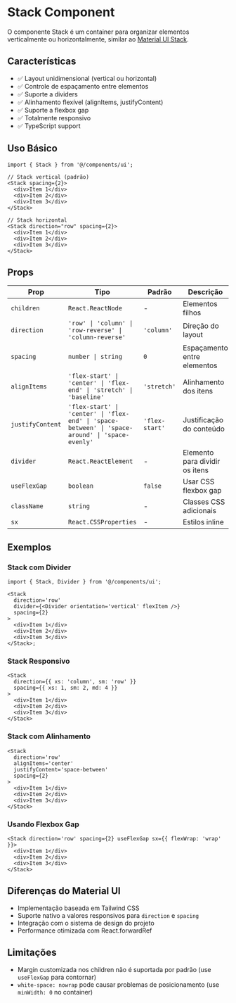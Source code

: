 # Stack Component

O componente Stack é um container para organizar elementos verticalmente ou horizontalmente, similar ao [Material UI Stack](https://mui.com/material-ui/react-stack/).

## Características

- ✅ Layout unidimensional (vertical ou horizontal)
- ✅ Controle de espaçamento entre elementos
- ✅ Suporte a dividers
- ✅ Alinhamento flexível (alignItems, justifyContent)
- ✅ Suporte a flexbox gap
- ✅ Totalmente responsivo
- ✅ TypeScript support

## Uso Básico

```tsx
import { Stack } from '@/components/ui';

// Stack vertical (padrão)
<Stack spacing={2}>
  <div>Item 1</div>
  <div>Item 2</div>
  <div>Item 3</div>
</Stack>

// Stack horizontal
<Stack direction="row" spacing={2}>
  <div>Item 1</div>
  <div>Item 2</div>
  <div>Item 3</div>
</Stack>
```

## Props

| Prop             | Tipo                                                                                            | Padrão         | Descrição                      |
| ---------------- | ----------------------------------------------------------------------------------------------- | -------------- | ------------------------------ |
| `children`       | `React.ReactNode`                                                                               | -              | Elementos filhos               |
| `direction`      | `'row' \| 'column' \| 'row-reverse' \| 'column-reverse'`                                        | `'column'`     | Direção do layout              |
| `spacing`        | `number \| string`                                                                              | `0`            | Espaçamento entre elementos    |
| `alignItems`     | `'flex-start' \| 'center' \| 'flex-end' \| 'stretch' \| 'baseline'`                             | `'stretch'`    | Alinhamento dos itens          |
| `justifyContent` | `'flex-start' \| 'center' \| 'flex-end' \| 'space-between' \| 'space-around' \| 'space-evenly'` | `'flex-start'` | Justificação do conteúdo       |
| `divider`        | `React.ReactElement`                                                                            | -              | Elemento para dividir os itens |
| `useFlexGap`     | `boolean`                                                                                       | `false`        | Usar CSS flexbox gap           |
| `className`      | `string`                                                                                        | -              | Classes CSS adicionais         |
| `sx`             | `React.CSSProperties`                                                                           | -              | Estilos inline                 |

## Exemplos

### Stack com Divider

```tsx
import { Stack, Divider } from '@/components/ui';

<Stack
  direction='row'
  divider={<Divider orientation='vertical' flexItem />}
  spacing={2}
>
  <div>Item 1</div>
  <div>Item 2</div>
  <div>Item 3</div>
</Stack>;
```

### Stack Responsivo

```tsx
<Stack
  direction={{ xs: 'column', sm: 'row' }}
  spacing={{ xs: 1, sm: 2, md: 4 }}
>
  <div>Item 1</div>
  <div>Item 2</div>
  <div>Item 3</div>
</Stack>
```

### Stack com Alinhamento

```tsx
<Stack
  direction='row'
  alignItems='center'
  justifyContent='space-between'
  spacing={2}
>
  <div>Item 1</div>
  <div>Item 2</div>
  <div>Item 3</div>
</Stack>
```

### Usando Flexbox Gap

```tsx
<Stack direction='row' spacing={2} useFlexGap sx={{ flexWrap: 'wrap' }}>
  <div>Item 1</div>
  <div>Item 2</div>
  <div>Item 3</div>
</Stack>
```

## Diferenças do Material UI

- Implementação baseada em Tailwind CSS
- Suporte nativo a valores responsivos para `direction` e `spacing`
- Integração com o sistema de design do projeto
- Performance otimizada com React.forwardRef

## Limitações

- Margin customizada nos children não é suportada por padrão (use `useFlexGap` para contornar)
- `white-space: nowrap` pode causar problemas de posicionamento (use `minWidth: 0` no container)
